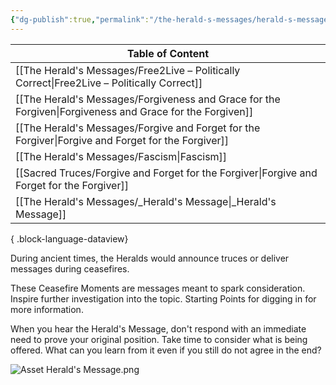 ```yaml
---
{"dg-publish":true,"permalink":"/the-herald-s-messages/herald-s-message/","tags":["#home","#TheHeraldsMessages"]}
---
```


| Table of Content                                                                                            |
| ----------------------------------------------------------------------------------------------------------- |
| [[The Herald's Messages/Free2Live – Politically Correct\|Free2Live – Politically Correct]]               |
| [[The Herald's Messages/Forgiveness and Grace for the Forgiven\|Forgiveness and Grace for the Forgiven]] |
| [[The Herald's Messages/Forgive and Forget for the Forgiver\|Forgive and Forget for the Forgiver]]       |
| [[The Herald's Messages/Fascism\|Fascism]]                                                               |
| [[Sacred Truces/Forgive and Forget for the Forgiver\|Forgive and Forget for the Forgiver]]               |
| [[The Herald's Messages/_Herald's Message\|_Herald's Message]]                                           |

{ .block-language-dataview}


During ancient times, the Heralds would announce truces or deliver messages during ceasefires. 

These Ceasefire Moments are messages meant to spark consideration. Inspire further investigation into the topic. Starting Points for digging in for more information. 

When you hear the Herald's Message, don't respond with an immediate need to prove your original position. Take time to consider what is being offered. What can you learn from it even if you still do not agree in the end?

![Asset Herald's Message.png](/img/user/Assets/attachments/Asset%20Herald's%20Message.png)